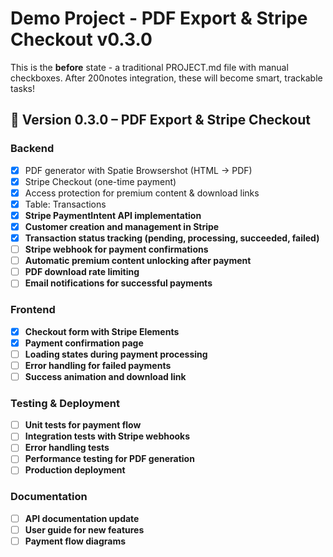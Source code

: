 # Demo Project - PDF Export & Stripe Checkout v0.3.0

This is the **before** state - a traditional PROJECT.md file with manual checkboxes.
After 200notes integration, these will become smart, trackable tasks!

## 💸 Version 0.3.0 – PDF Export & Stripe Checkout

### Backend
- [x] PDF generator with Spatie Browsershot (HTML → PDF)
- [x] Stripe Checkout (one-time payment)
- [x] Access protection for premium content & download links
- [x] Table: Transactions
- [x] **Stripe PaymentIntent API implementation**
- [x] **Customer creation and management in Stripe**
- [x] **Transaction status tracking (pending, processing, succeeded, failed)**
- [ ] **Stripe webhook for payment confirmations**
- [ ] **Automatic premium content unlocking after payment**
- [ ] **PDF download rate limiting**
- [ ] **Email notifications for successful payments**

### Frontend
- [x] **Checkout form with Stripe Elements**
- [x] **Payment confirmation page**
- [ ] **Loading states during payment processing**
- [ ] **Error handling for failed payments**
- [ ] **Success animation and download link**

### Testing & Deployment
- [ ] **Unit tests for payment flow**
- [ ] **Integration tests with Stripe webhooks**
- [ ] **Error handling tests**
- [ ] **Performance testing for PDF generation**
- [ ] **Production deployment**

### Documentation
- [ ] **API documentation update**
- [ ] **User guide for new features**
- [ ] **Payment flow diagrams**